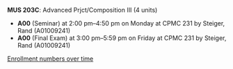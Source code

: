 **MUS 203C**: Advanced Prjct/Composition III (4 units)

- **A00** (Seminar) at 2:00 pm–4:50 pm on Monday at CPMC 231 by Steiger, Rand (A01009241)
- **A00** (Final Exam) at 3:00 pm–5:59 pm on Friday at CPMC 231 by Steiger, Rand (A01009241)

[Enrollment numbers over time](./MUS203C.tsv)
